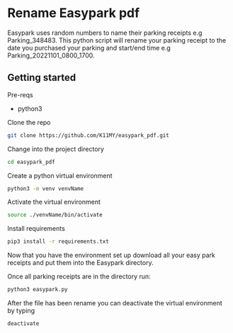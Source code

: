 # Rename Easypark pdf 

Easypark uses random numbers to name their parking receipts e.g Parking_348483. This python script will rename your parking receipt to the date you purchased your parking and start/end time e.g Parking_20221101_0800_1700.

## Getting started 
Pre-reqs
* python3 

Clone the repo
```sh
git clone https://github.com/K11MY/easypark_pdf.git
```
Change into the project directory
```sh
cd easypark_pdf
```
Create a python virtual environment 
```sh
python3 -m venv venvName
```
Activate the virtual environment
```sh
source ./venvName/bin/activate
```
Install requirements
```sh
pip3 install -r requirements.txt
```
Now that you have the environment set up download all your easy park receipts and put them into the Easypark directory. 

Once all parking receipts are in the directory run:
```sh
python3 easypark.py
```
After the file has been rename you can deactivate the virtual environment by typing
```sh
deactivate
```
